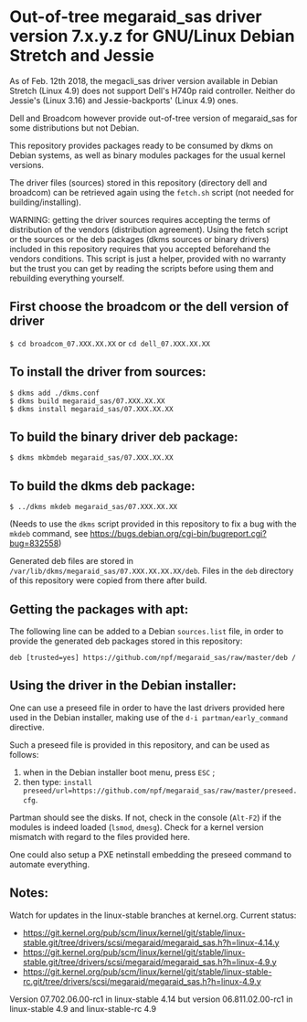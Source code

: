 Out-of-tree megaraid_sas driver version 7.x.y.z for GNU/Linux Debian Stretch and Jessie
=======================================================================================

As of Feb. 12th 2018, the megacli_sas driver version available in Debian Stretch (Linux 4.9) does not support Dell's H740p raid controller. Neither do Jessie's (Linux 3.16) and Jessie-backports' (Linux 4.9) ones.

Dell and Broadcom however provide out-of-tree version of megaraid_sas for some distributions but not Debian.

This repository provides packages ready to be consumed by dkms on Debian systems, as well as binary modules packages for the usual kernel versions.
 
The driver files (sources) stored in this repository (directory dell and broadcom) can be retrieved again using the `fetch.sh` script (not needed for building/installing).

WARNING: getting the driver sources requires accepting the terms of distribution of the vendors (distribution agreement). Using the fetch script or the sources or the deb packages (dkms sources or binary drivers) included in this repository requires that you accepted beforehand the vendors conditions. This script is just a helper, provided with no warranty but the trust you can get by reading the scripts before using them and rebuilding everything yourself.

First choose the broadcom or the dell version of driver
-------------------------------------------------------

`$ cd broadcom_07.XXX.XX.XX` or `cd dell_07.XXX.XX.XX`

To install the driver from sources:
-----------------------------------
```
$ dkms add ./dkms.conf
$ dkms build megaraid_sas/07.XXX.XX.XX
$ dkms install megaraid_sas/07.XXX.XX.XX
```

To build the binary driver deb package:
---------------------------------------
```
$ dkms mkbmdeb megaraid_sas/07.XXX.XX.XX
```

To build the dkms deb package:
------------------------------
```
$ ../dkms mkdeb megaraid_sas/07.XXX.XX.XX
```
(Needs to use the `dkms` script provided in this repository to fix a bug with the `mkdeb` command, see https://bugs.debian.org/cgi-bin/bugreport.cgi?bug=832558)

Generated deb files are stored in `/var/lib/dkms/megaraid_sas/07.XXX.XX.XX.XX/deb`. Files in the `deb` directory of this repository were copied from there after build.

Getting the packages with apt:
------------------------------

The following line can be added to a Debian `sources.list` file, in order to provide the generated deb packages stored in this repository:

```
deb [trusted=yes] https://github.com/npf/megaraid_sas/raw/master/deb /
```

Using the driver in the Debian installer:
-----------------------------------------
One can use a preseed file in order to have the last drivers provided here used in the Debian installer, making use of the `d-i partman/early_command` directive.

Such a preseed file is provided in this repository, and can be used as follows:
1. when in the Debian installer boot menu, press `ESC` ;
2. then type: `install preseed/url=https://github.com/npf/megaraid_sas/raw/master/preseed.cfg`.

Partman should see the disks. If not, check in the console (`Alt-F2`) if the modules is indeed loaded (`lsmod`, `dmesg`). Check for a kernel version mismatch with regard to the files provided here.

One could also setup a PXE netinstall embedding the preseed command to automate everything.

Notes:
------
Watch for updates in the linux-stable branches at kernel.org. Current status:

- https://git.kernel.org/pub/scm/linux/kernel/git/stable/linux-stable.git/tree/drivers/scsi/megaraid/megaraid_sas.h?h=linux-4.14.y
- https://git.kernel.org/pub/scm/linux/kernel/git/stable/linux-stable.git/tree/drivers/scsi/megaraid/megaraid_sas.h?h=linux-4.9.y
- https://git.kernel.org/pub/scm/linux/kernel/git/stable/linux-stable-rc.git/tree/drivers/scsi/megaraid/megaraid_sas.h?h=linux-4.9.y

Version 07.702.06.00-rc1 in linux-stable 4.14 but version 06.811.02.00-rc1 in linux-stable 4.9 and linux-stable-rc 4.9
